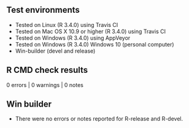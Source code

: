 ## Test environments

* Tested on Linux (R 3.4.0) using Travis CI
* Tested on Mac OS X 10.9 or higher (R 3.4.0) using Travis CI
* Tested on Windows (R 3.4.0) using AppVeyor
* Tested on Windows (R 3.4.0) Windows 10 (personal computer)
* Win-builder (devel and release)

## R CMD check results

0 errors | 0 warnings | 0 notes

## Win builder

* There were no errors or notes reported for R-release and R-devel.

